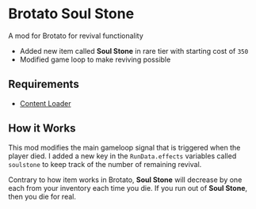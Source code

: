 # Brotato Soul Stone 

A mod for Brotato for revival functionality

- Added new item called **Soul Stone** in rare tier with starting cost of `350`
- Modified game loop to make reviving possible

## Requirements

- <a href=https://github.com/BrotatoMods/Brotato-ContentLoader#user-content-fnref-1-52e351b45b755f548e67252ac622acc0>Content Loader</a>

## How it Works
This mod modifies the main gameloop signal that is triggered when the player died. I added a new key in the `RunData.effects` variables called `soulstone` to keep track of the number of remaining revival.

Contrary to how item works in Brotato, **Soul Stone** will decrease by one each from your inventory each time you die. If you run out of **Soul Stone**, then you die for real.